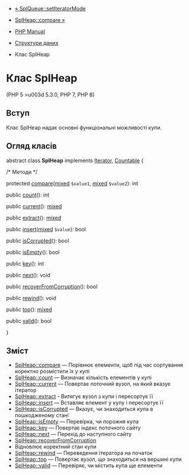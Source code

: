 - [« SplQueue::setIteratorMode](splqueue.setiteratormode.md)
- [SplHeap::compare »](splheap.compare.md)

- [PHP Manual](index.md)
- [Структури даних](spl.datastructures.md)
- Клас SplHeap

# Клас SplHeap

(PHP 5 \>u003d 5.3.0, PHP 7, PHP 8)

## Вступ

Клас SplHeap надає основні функціональні можливості купи.

## Огляд класів

abstract class **SplHeap** implements [Iterator](class.iterator.md),
[Countable](class.countable.md) {

/\* Методи \*/

protected
[compare](splheap.compare.md)([mixed](language.types.declarations.md#language.types.declarations.mixed)
`$value1`,
[mixed](language.types.declarations.md#language.types.declarations.mixed)
`$value2`): int

public [count](splheap.count.md)(): int

public [current](splheap.current.md)():
[mixed](language.types.declarations.md#language.types.declarations.mixed)

public [extract](splheap.extract.md)():
[mixed](language.types.declarations.md#language.types.declarations.mixed)

public
[insert](splheap.insert.md)([mixed](language.types.declarations.md#language.types.declarations.mixed)
`$value`): bool

public [isCorrupted](splheap.iscorrupted.md)(): bool

public [isEmpty](splheap.isempty.md)(): bool

public [key](splheap.key.md)(): int

public [next](splheap.next.md)(): void

public [recoverFromCorruption](splheap.recoverfromcorruption.md)():
bool

public [rewind](splheap.rewind.md)(): void

public [top](splheap.top.md)():
[mixed](language.types.declarations.md#language.types.declarations.mixed)

public [valid](splheap.valid.md)(): bool

}

## Зміст

- [SplHeap::compare](splheap.compare.md) — Порівнює елементи,
щоб під час сортування коректно розмістити їх у купі
- [SplHeap::count](splheap.count.md) — Визначає кількість
елементів у купі
- [SplHeap::current](splheap.current.md) — Повертає поточний вузол,
на який вказує ітератор
- [SplHeap::extract](splheap.extract.md) - Витягує вузол з купи і
пересортує її
- [SplHeap::insert](splheap.insert.md) — Вставляє елемент у купу і
пересортує її
- [SplHeap::isCorrupted](splheap.iscorrupted.md) — Вказує,
чи знаходиться купа в пошкодженому стані
- [SplHeap::isEmpty](splheap.isempty.md) — Перевірка, чи порожня купа
- [SplHeap::key](splheap.key.md) — Повертає індекс поточного сайту
- [SplHeap::next](splheap.next.md) — Перехід до наступного сайту
- [SplHeap::recoverFromCorruption](splheap.recoverfromcorruption.md)
- Відновлює коректний стан купи
- [SplHeap::rewind](splheap.rewind.md) — Переведення ітератора на початок
- [SplHeap::top](splheap.top.md) — Повертає вузол, що знаходиться на
вершині купи
- [SplHeap::valid](splheap.valid.md) — Перевіряє, чи містить купа
ще елементи
